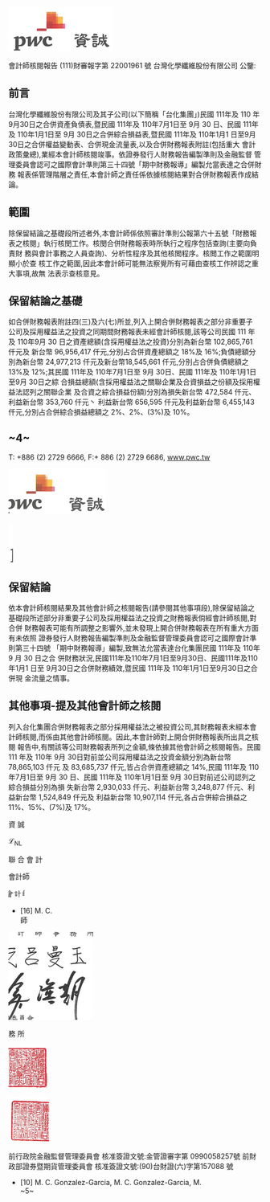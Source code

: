 

![0_image_0.png](0_image_0.png)

會計師核閱報告
(111)財審報字第 22001961 號 台灣化學纖維股份有限公司 公鑒:

## 前言

台灣化學纖維股份有限公司及其子公司(以下簡稱「台化集團」)民國 111年及 110 年9月30日之合併資產負債表,暨民國 111年及 110年7月1日至 9月 30 日、民國 111年及 110年1月1日至 9月 30日之合併綜合損益表,暨民國 111年及 110年1月1 日至9月30日之合併權益變動表、合併現金流量表,以及合併財務報表附註(包括重大 會計政策彙總),業經本會計師核閱竣事。依證券發行人財務報告編製準則及金融監督 管理委員會認可之國際會計準則第三十四號「期中財務報導」編製允當表達之合併財務 報表係管理階層之責任,本會計師之責任係依據核閱結果對合併財務報表作成結論。

## 範圍

除保留結論之基礎段所述者外,本會計師係依照審計準則公報第六十五號「財務報 表之核閱」執行核閔工作。核閔合併財務報表時所執行之程序包括查詢(主要向負責財 務與會計事務之人員查詢)、分析性程序及其他核閲程序。核閲工作之範圍明顯小於查 核工作之範圍,因此本會計師可能無法察覺所有可藉由查核工作辨認之重大事項,故無 法表示查核意見。

## 保留結論之基礎

如合併財務報表附註四(三)及六(七)所並,列入上開合併財務報表之部分非重要子 公司及採用權益法之投資之同期間財務報表未經會計師核閱,該等公司民國 111 年及 110年9月 30 日之資產總額(含採用權益法之投資)分別為新台幣 102,865,761 仟元及 新台幣 96,956,417 仟元,分別占合併資產總額之 18%及 16%;負債總額分別為新台幣 24,977,213 仟元及新台幣18,545,661 仟元,分別占合併負債總額之13%及 12%;其民國 111年及 110年7月1日至 9月 30日、民國 111年及 110年1月1日至9月 30日之綜 合損益總額(含採用權益法之關聯企業及合資損益之份額及採用權益法認列之關聯企業 及合資之綜合損益份額)分別為損失新台幣 472,584 仟元、利益新台幣 353,760 仟元丶 利益新台幣 656,595 仟元及利益新台幣 6,455,143 仟元,分別占合併綜合損益總額之 2%、2%、(3%)及 10%。

## ~4~

T: +886 (2) 2729 6666, F:+ 886 (2) 2729 6686, www.pwc.tw

![1_image_0.png](1_image_0.png)

![1_image_1.png](1_image_1.png)

## 保留結論

依本會計師核閱結果及其他會計師之核閱報告(請參閱其他事項段),除保留結論之 基礎段所述部分非重要子公司及採用權益法之投資之財務報表倘經會計師核閱,對合併 財務報表可能有所調整之影響外,並未發現上開合併財務報表在所有重大方面有未依照 證券發行人財務報告編製準則及金融監督管理委員會認可之國際會計準則第三十四號
「期中財務報導」編製,致無法允當表達台化集團民國 111年及 110年 9 月 30 日之合 併財務狀況,民國111年及110年7月1日至9月30日、民國111年及110年1月1 日至 9月30日之合併財務績效,暨民國 111年及 110年1月1日至9月30日之合併現 金流量之情事。

## 其他事項-提及其他會計師之核閱

列入台化集團合併財務報表之部分採用權益法之被投資公司,其財務報表未經本會 計師核閱,而係由其他會計師核閱。因此,本會計師對上開合併財務報表所出具之核閱 報告中,有關該等公司財務報表所列之金額,條依據其他會計師之核閱報告。民國 111 年及 110年 9月 30日對前並公司採用權益法之投資金額分別為新台幣 78,865,103 仟元 及 83,685,737 仟元,皆占合併資產總額之 14%,民國 111年及 110年7月1日至 9月 30 日、民國 111年及 110年1月1日至 9月 30日對前述公司認列之綜合損益分別為損 失新台幣 2,930,033 仟元、利益新台幣 3,248,877 仟元、利益新台幣 1,524,849 仟元及 利益新台幣 10,907,114 仟元,各占合併綜合損益之 11%、15%、(7%)及 17%。

資 誠

$\mathcal{L}_{\mathrm{NL}}$

聯 合 會 計

會計師

![1_image_4.png](1_image_4.png)

* [16] M. C.  
師

![1_image_3.png](1_image_3.png)

務 所

![1_image_2.png](1_image_2.png)

![1_image_5.png](1_image_5.png)

前行政院金融監督管理委員會 核准簽證文號:金管證審字第 0990058257號 前財政部證券暨期貨管理委員會 核准簽證文號:(90)台財證(六)字第157088 號

* [10] M. C. Gonzalez-Garcia, M. C. Gonzalez-Garcia, M.  
~5~